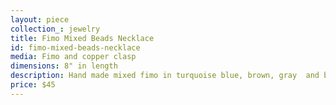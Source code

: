 ```yaml
---
layout: piece
collection_: jewelry
title: Fimo Mixed Beads Necklace
id: fimo-mixed-beads-necklace
media: Fimo and copper clasp
dimensions: 8" in length
description: Hand made mixed fimo in turquoise blue, brown, gray  and black with brown, beige copper and turquoise beads.
price: $45
---
```

